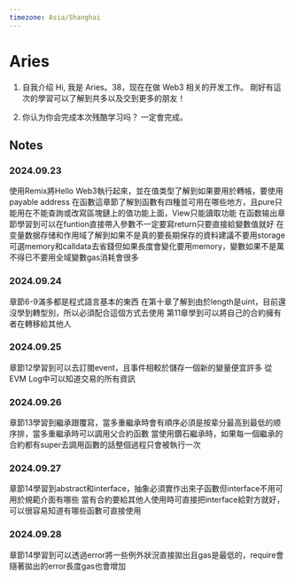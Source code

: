 ```yaml
---
timezone: Asia/Shanghai
---
```


# Aries

1. 自我介绍
   Hi, 我是 Aries。38，现在在做 Web3 相关的开发工作。
   剛好有這次的學習可以了解到共多以及交到更多的朋友！

3. 你认为你会完成本次残酷学习吗？
   一定會完成。

## Notes

<!-- Content_START -->

### 2024.09.23
使用Remix將Hello Web3執行起來，並在值类型了解到如果要用於轉帳，要使用payable address
在函數這章節了解到函數有四種並可用在哪些地方，且pure只能用在不能查詢或改寫區塊鏈上的值功能上面，View只能讀取功能
在函数输出章節學習到可以在funtion直接帶入參數不一定要寫return只要直接給變數值就好
在变量数据存储和作用域了解到如果不是真的要長期保存的資料建議不要用storage可選memory和calldata去省錢但如果長度會變化要用memory，變數如果不是萬不得已不要用全域變數gas消耗會很多

### 2024.09.24
章節6-9滿多都是程式語言基本的東西
在第十章了解到由於length是uint，目前還沒學到轉型別，所以必須配合這個方式去使用
第11章學到可以將自己的合約擁有者在轉移給其他人

### 2024.09.25
章節12學習到可以去訂閱event，且事件相較於儲存一個新的變量便宜許多
從EVM Log中可以知道交易的所有資訊

### 2024.09.26
章節13學習到繼承跟覆寫，當多重繼承時會有順序必須是按辈分最高到最低的顺序排，當多重繼承時可以調用父合約函數
當使用鑽石繼承時，如果每一個繼承的合約都有super去調用函數的話整個過程只會被執行一次

### 2024.09.27
章節14學習到abstract和interface，抽象必須實作出來子函數但interface不用可用於規範介面有哪些
當有合約要給其他人使用時可直接把interface給對方就好，可以很容易知道有哪些函數可直接使用

### 2024.09.28
章節14學習到可以透過error將一些例外狀況直接拋出且gas是最低的，require會隨著拋出的error長度gas也會增加

<!-- Content_END -->

